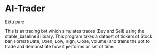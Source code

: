 # AI-Trader
Ektu pare

This is an trading bot which simulates trades (Buy and Sell) using the stable_baseline3 library.
This program takes a dataset of tickers of Stock bar, Format(Date, Open, Low, High, Close, Volume) and trains the Bot to trade and demonstrate how it performs on set of time.
